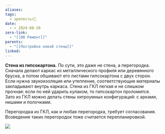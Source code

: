 ```yaml
---
aliases: 
tags:
  - зрелость/🌱
date:
  - - 2024-08-20
zero-link:
  - "[[00 Ремонт]]"
parents:
  - "[[Постройка новой стены]]"
linked:
---
```

**Стена из гипсокартона.** По сути, это даже не стена, а перегородка. Сначала делают каркас из металлического профиля или деревянного бруска, а потом обшивают его листами гипсокартона с двух сторон. Если нужна звукоизоляция или утепление, соответствующие материалы закладывают внутрь каркаса. Стена из ГКЛ легкая и не слишком прочная: если по ней ударить кулаком, то гипсокартон проломится. Зато из ГКЛ можно делать стены хитроумных конфигураций: с арками, нишами и полочками.

Перегородка из ГКЛ, как и любая перегородка, требует согласования. Возведение таких перегородок тоже считается перепланировкой.

![](Pasted%20image%2020240820085051.png)